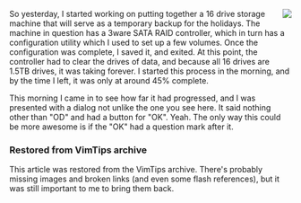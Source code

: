 <!-- :metadata:

title: I'm Ron Burgundy?
tags: Miscellaneous, Administration
published: 2008-12-05T17:48:28-0700
summary:

So yesterday, I started working on putting together a 16 drive storage machine
that will serve as a temporary backup for the holidays.  The machine in
question has a 3ware SATA RAID controller, which in turn has a configuration
utility which I used to set up a few volumes.  Once the configuration was
complete, I saved it, and exited.  At this point, the controller had to clear
the drives of data, and because all 16 drives are 1.5TB drives, it was taking
forever.  I started this process in the morning, and by the time I left, it was
only at around 45% complete.

-->

<p><img src="http://www.vimtips.org/media/images/0d.jpg" align="right"> So
yesterday, I started working on putting together a 16 drive storage machine
that will serve as a temporary backup for the holidays.  The machine in
question has a 3ware SATA RAID controller, which in turn has a configuration
utility which I used to set up a few volumes.  Once the configuration was
complete, I saved it, and exited.  At this point, the controller had to clear
the drives of data, and because all 16 drives are 1.5TB drives, it was taking
forever.  I started this process in the morning, and by the time I left, it was
only at around 45% complete.  </p>
<p>This morning I came in to see how far it had progressed, and I was presented
with a dialog not unlike the one you see here.  It said nothing other than "OD"
and had a button for "OK".  Yeah.  The only way this could be more awesome is
if the "OK" had a question mark after it.  </p>

<div class="restored-from-archive">
  <h3>Restored from VimTips archive</h3>
  <p>
  This article was restored from the VimTips archive. There's probably
  missing images and broken links (and even some flash references), but it
  was still important to me to bring them back.
  </p>
</div>
